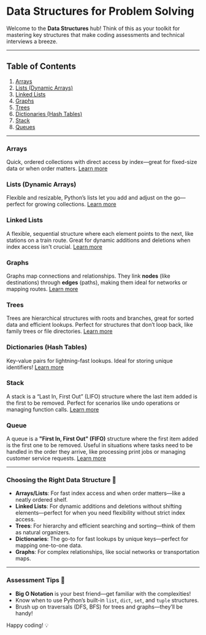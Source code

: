 # Data Structures for Problem Solving

Welcome to the **Data Structures** hub! Think of this as your toolkit for mastering key structures that make coding assessments and technical interviews a breeze.

---

## Table of Contents

1. [Arrays](#arrays)
2. [Lists (Dynamic Arrays)](#lists-dynamic-arrays)
3. [Linked Lists](#linked-lists)
4. [Graphs](#graphs)
5. [Trees](#trees)
6. [Dictionaries (Hash Tables)](#dictionaries-hash-tables)
7. [Stack](#stack)
8. [Queues](#queues)

---

### Arrays

Quick, ordered collections with direct access by index—great for fixed-size data or when order matters. [Learn more](./arrays/Arrays.md)

### Lists (Dynamic Arrays)

Flexible and resizable, Python’s lists let you add and adjust on the go—perfect for growing collections. [Learn more](./lists/Lists.md)

### Linked Lists

A flexible, sequential structure where each element points to the next, like stations on a train route. Great for dynamic additions and deletions when index access isn't crucial. [Learn more](./linked_lists/LinkedList.md)

### Graphs

Graphs map connections and relationships. They link **nodes** (like destinations) through **edges** (paths), making them ideal for networks or mapping routes. [Learn more](./graph/Graphs.md)

### Trees

Trees are hierarchical structures with roots and branches, great for sorted data and efficient lookups. Perfect for structures that don’t loop back, like family trees or file directories. [Learn more](./trees/Trees.md)

### Dictionaries (Hash Tables)

Key-value pairs for lightning-fast lookups. Ideal for storing unique identifiers! [Learn more](./dictionaries/Dictionaries.md)

### Stack

A stack is a “Last In, First Out” (LIFO) structure where the last item added is the first to be removed. Perfect for scenarios like undo operations or managing function calls. [Learn more](./stack/Stack.md)

### Queue

A queue is a **"First In, First Out" (FIFO)** structure where the first item added is the first one to be removed. Useful in situations where tasks need to be handled in the order they arrive, like processing print jobs or managing customer service requests. [Learn more](./queue/Queue.md)

---

### Choosing the Right Data Structure 🌟

- **Arrays/Lists**: For fast index access and when order matters—like a neatly ordered shelf.
- **Linked Lists**: For dynamic additions and deletions without shifting elements—perfect for when you need flexibility without strict index access.
- **Trees**: For hierarchy and efficient searching and sorting—think of them as natural organizers.
- **Dictionaries**: The go-to for fast lookups by unique keys—perfect for mapping one-to-one data.
- **Graphs**: For complex relationships, like social networks or transportation maps.

---

### Assessment Tips 📝

- **Big O Notation** is your best friend—get familiar with the complexities!
- Know when to use Python’s built-in `list`, `dict`, `set`, and `tuple` structures.
- Brush up on traversals (DFS, BFS) for trees and graphs—they’ll be handy!

Happy coding! 💡

